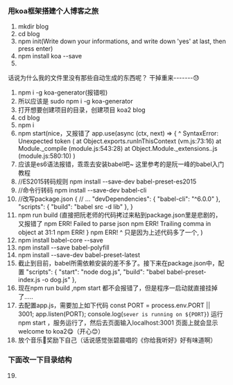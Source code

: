###   用koa框架搭建个人博客之旅
1. mkdir blog
2. cd blog
3. npm init(Write down your informations, and write down 'yes' at last, then press enter)
4. npm install koa --save
5.
话说为什么我的文件里没有那些自动生成的东西呢？
干掉重来-------😓
1. npm i -g koa-generator(报错啦)
2. 所以应该是  sudo npm i -g koa-generator
3. 打开想要创建项目的目录，创建项目   koa2 blog
4. cd blog
5. npm i
6. npm start(nice，又报错了
    app.use(async (ctx, next) => {
              ^
SyntaxError: Unexpected token (
    at Object.exports.runInThisContext (vm.js:73:16)
    at Module._compile (module.js:543:28)
    at Object.Module._extensions..js (module.js:580:10)
    )
7. 应该是es6语法报错，乖乖去安装babel吧~
    这里参考的是阮一峰的babel入门教程
8.  //ES2015转码规则
    npm install --save-dev babel-preset-es2015
9. //命令行转码
    npm install --save-dev babel-cli
10. //改写package.json
    {
        // ...
        "devDependencies": {
        "babel-cli": "^6.0.0"
        },
        "scripts": {
        "build": "babel src -d lib"
        },
    }
11. npm run build
    (直接把阮老师的代码拷过来粘到package.json里是悲剧的，又报错了
        npm ERR! Failed to parse json
        npm ERR! Trailing comma in object at 31:1
        npm ERR! }
        npm ERR! ^
        只是因为上述代码多了一个,
    )
12.  npm install babel-core --save
13.  npm install --save babel-polyfill
14.  npm install --save-dev babel-preset-latest
15.  截止到目前，babel所需依赖安装的差不多了。接下来在package.json中，配置
    "scripts": {
        "start": "node dog.js",
        "build": "babel babel-preset-index.js -o dog.js"
    },
16. 现在npm run build ,npm start 都不会报错了，但是程序一启动就直接挂掉了.....
17. 去配置app.js，需要加上如下代码
    const PORT = process.env.PORT || 3001;
    app.listen(PORT);
    console.log(`sever is running on ${PORT}`)
    运行npm start ，服务运行了，然后去页面输入localhost:3001
    页面上就会显示welcome to koa2😋（开心😊）
18. 放个音乐🎵奖励下自己（话说感觉张碧晨唱的《你给我听好》好有味道啊）
###  下面改一下目录结构
19.
